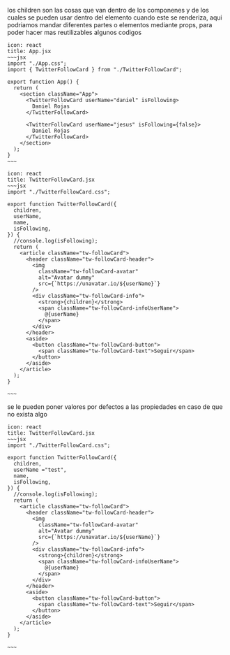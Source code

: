 los children son las cosas que van dentro de los componenes y de los cuales se pueden usar dentro del elemento cuando este se renderiza, aqui podriamos mandar diferentes partes o elementos mediante props, para poder hacer mas reutilizables algunos codigos

```ad-info
icon: react
title: App.jsx
~~~jsx
import "./App.css";
import { TwitterFollowCard } from "./TwitterFollowCard";

export function App() {
  return (
    <section className="App">
      <TwitterFollowCard userName="daniel" isFollowing>
        Daniel Rojas
      </TwitterFollowCard>

      <TwitterFollowCard userName="jesus" isFollowing={false}>
        Daniel Rojas
      </TwitterFollowCard>
    </section>
  );
}
~~~
```

```ad-info
icon: react
title: TwitterFollowCard.jsx
~~~jsx
import "./TwitterFollowCard.css";

export function TwitterFollowCard({
  children,
  userName,
  name,
  isFollowing,
}) {
  //console.log(isFollowing);
  return (
    <article className="tw-followCard">
      <header className="tw-followCard-header">
        <img
          className="tw-followCard-avatar"
          alt="Avatar dummy"
          src={`https://unavatar.io/${userName}`}
        />
        <div className="tw-followCard-info">
          <strong>{children}</strong>
          <span className="tw-followCard-infoUserName">
            @{userName}
          </span>
        </div>
      </header>
      <aside>
        <button className="tw-followCard-button">
          <span className="tw-followCard-text">Seguir</span>
        </button>
      </aside>
    </article>
  );
}

~~~

```

se le pueden poner valores por defectos a las propiedades en caso de que no exista algo

```ad-info
icon: react
title: TwitterFollowCard.jsx
~~~jsx
import "./TwitterFollowCard.css";

export function TwitterFollowCard({
  children,
  userName ="test",
  name,
  isFollowing,
}) {
  //console.log(isFollowing);
  return (
    <article className="tw-followCard">
      <header className="tw-followCard-header">
        <img
          className="tw-followCard-avatar"
          alt="Avatar dummy"
          src={`https://unavatar.io/${userName}`}
        />
        <div className="tw-followCard-info">
          <strong>{children}</strong>
          <span className="tw-followCard-infoUserName">
            @{userName}
          </span>
        </div>
      </header>
      <aside>
        <button className="tw-followCard-button">
          <span className="tw-followCard-text">Seguir</span>
        </button>
      </aside>
    </article>
  );
}

~~~

```

